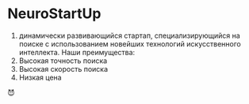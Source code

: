 # NeuroStartUp 
1. динамически развивающийся стартап, специализирующийся на поиске с использованием новейших технологий искусственного интеллекта. Наши преимущества:
2. Высокая точность поиска
3. Высокая скорость поиска
4. Низкая цена 

 😈
